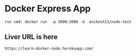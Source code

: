 # Docker Express App

    run cmd: docker run  -p 3000:3000 -d  anikesh13/node-test

## Liver URL is here 

    https://learn-docker-node.herokuapp.com/
    